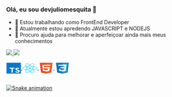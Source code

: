 ### Olá, eu sou devjuliomesquita 👋

- 🔭 Estou trabalhando como FrontEnd Developer
- 🌱 Atualmente estou apredendo JAVASCRIPT e NODEJS
- 🤔 Procuro ajuda para melhorar e aperfeiçoar ainda mais meus conhecimentos

<div align="centro">
  <a href="https://github.com/devjuliomesquita">
  <img height="150em" src="https://github-readme-stats.vercel.app/api?username=devjuliomesquita&show_icons=true&theme=dark&include_all_commits=true&count_private=true"/>
  <img height="150em" src="https://github-readme-stats.vercel.app/api/top-langs/?username=devjuliomesquita&layout=compact&langs_count=7&theme=dark"/>
</div>
  
  
<div style="display: inline_block"><br>
  <img align="center" alt="Julio-Ts" height="30" width="40" src="https://raw.githubusercontent.com/devicons/devicon/master/icons/typescript/typescript-plain.svg">
  <img align="center" alt="Julio-React" height="30" width="40" src="https://raw.githubusercontent.com/devicons/devicon/master/icons/react/react-original.svg">
  <img align="center" alt="Julio-HTML" height="30" width="40" src="https://raw.githubusercontent.com/devicons/devicon/master/icons/html5/html5-original.svg">
  <img align="center" alt="Julio-CSS" height="30" width="40" src="https://raw.githubusercontent.com/devicons/devicon/master/icons/css3/css3-original.svg">
</div>
  
  ##
  
  ![Snake animation](https://github.com/devjuliomesquita/devjuliomesquita/blob/output/github-contribution-grid-snake.svg)
 
